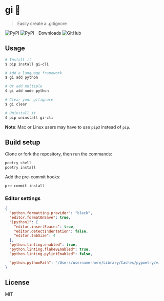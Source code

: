 # gi 🥋

> Easily create a .gitignore

![PyPI](https://img.shields.io/pypi/v/gi-cli?style=flat-square)
![PyPI - Downloads](https://img.shields.io/pypi/dm/gi-cli?style=flat-square)
![GitHub](https://img.shields.io/github/license/ninest/gi?style=flat-square)

## Usage

```bash
# Install it
$ pip install gi-cli

# Add a language framework
$ gi add python

# Or add multiple
$ gi add node python

# Clear your gitignore
$ gi clear

# Uninstall it
$ pip uninstall gi-cli
```

**Note**: Mac or Linux users may have to use `pip3` instead of `pip`.

## Build setup

Clone or fork the repository, then run the commands:

```bash
poetry shell
poetry install
```

Add the pre-commit hooks:

```bash
pre-commit install
```

### Editor settings

```json
{
  "python.formatting.provider": "black",
  "editor.formatOnSave": true,
  "[python]": {
    "editor.insertSpaces": true,
    "editor.detectIndentation": false,
    "editor.tabSize": 4
  },
  "python.linting.enabled": true,
  "python.linting.flake8Enabled": true,
  "python.linting.pylintEnabled": false,

  "python.pythonPath": "/Users/username-here/Library/Caches/pypoetry/virtualenvs/xxx-py3.7"
}
```

## License

MIT
